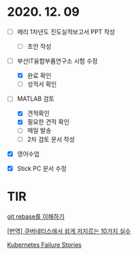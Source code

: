 # 2020. 12. 09

- [ ] 메리 1차년도 진도실적보고서 PPT 작성
  - [ ] 초안 작성
- [ ] 부산IT융합부품연구소 시험 수정
  - [x] 완료 확인
  - [ ] 성적서 확인
- [ ] MATLAB 검토
  - [x] 견적확인
  - [x] 필요한 견적 확인
  - [ ] 메일 발송
  - [ ] 2차 검토 문서 작성
- [x] 영어수업
- [x] Stick PC 문서 수정





# TIR

[git rebase를 이해하기](https://junwoo45.github.io/2019-10-23-rebase/)

[[번역] 쿠버네티스에서 쉽게 저지르는 10가지 실수](https://coffeewhale.com/kubernetes/mistake/2020/11/29/mistake-10/?utm_source=gaerae.com&utm_campaign=%EA%B0%9C%EB%B0%9C%EC%9E%90%EC%8A%A4%EB%9F%BD%EB%8B%A4)

[Kubernetes Failure Stories](https://k8s.af/)

